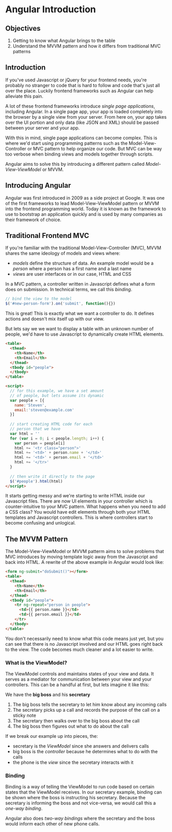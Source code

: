# Angular Introduction

## Objectives

1. Getting to know what Angular brings to the table
2. Understand the MVVM pattern and how it differs from traditional MVC patterns

## Introduction

If you've used Javascript or jQuery for your frontend needs, you're probably
no stranger to code that is hard to follow and code that's just all over the
place. Luckily frontend frameworks such as Angular can help alleviate this pain.

A lot of these frontend frameworks introduce *single page applications*, including
Angular. In a single page app, your app is loaded completely into the browser by a
single view from your server. From here on, your app takes over the UI portion and
only data (like JSON and XML) should be passed between your server and your app.

With this in mind, single page applications can become complex. This is where
we'd start using programming patterns such as the Model-View-Controller or MVC
pattern to help organize our code. But MVC can be way too verbose when binding
views and models together through scripts.

Angular aims to solve this by introducing a different pattern called
*Model-View-ViewModel* or MVVM.

## Introducing Angular

Angular was first introduced in 2009 as a side project at Google. It was 
one of the first frameworks to lead Model-View-ViewModel pattern or MVVM 
into the frontend programming world. Today it is known as the framework
to use to bootstrap an application quickly and is used by many companies
as their framework of choice.

## Traditional Frontend MVC

If you're familiar with the traditional Model-View-Controller (MVC),
MVVM shares the same ideology of models and views where:

* *models* define the structure of data. An example model would be a _person_
where a person has a first name and a last name
* *views* are user interfaces or in our case, HTML and CSS

In a MVC pattern, a controller written in Javascript defines what a
form does on submission. In technical terms, we call this _binding_.

```javascript
// bind the view to the model
$('#new-person-form').on('submit', function(){})
```

This is great! This is exactly what we want a controller to
do. It defines actions and doesn't mix itself up with our view.

But lets say we we want to display a table with an unknown 
number of people, we'd have to use Javascript to dynamically
create HTML elements.

```html
<table>
  <thead>
    <th>Name</th>
    <th>Email</th>
  </thead>
  <tbody id="people">
  </tbody>
</table>

<script>
  // for this example, we have a set amount
  // of people, but lets assume its dynamic
  var people = [{
    name:'Steven', 
    email:'steven@example.com'
  }]
  
  // start creating HTML code for each 
  // person that we have
  var html = ''
  for (var i = 0; i < people.length; i++) {
    var person = people[i]
    html += '<tr class="person">'
    html += '<td>' + person.name + '</td>'
    html += '<td>' + person.email + '</td>'
    html += '</tr>'
  }
  
  // then write it directly to the page
  $('#people').html(html)
</script>
```

It starts getting messy and we're starting to write HTML inside
our Javascript files. There are now UI elements in your controller
which is counter-intuitive to your MVC pattern. What happens when 
you need to add a CSS class? You would have edit elements through 
both your HTML templates and Javascript controllers. This is where 
controllers start to become confusing and unlogical.

## The MVVM Pattern

The Model-View-ViewModel or MVVM patterm aims to solve problems 
that MVC introduces by moving template logic away from the Javascript 
and back into HTML. A rewrite of the above example in Angular would 
look like:

```html
<form ng-submit="doSubmit()"></form>
<table>
  <thead>
    <th>Name</th>
    <th>Email</th>
  </thead>
  <tbody id="people">
    <tr ng-repeat="person in people">
      <td>{{ person.name }}</td>
      <td>{{ person.email }}</td>
    </tr>
  </tbody>
</table>
```

You don't necessarily need to know what this code means just yet, but you can 
see that there is no Javascript involved and our HTML goes right back to 
the view. The code becomes much cleaner and a lot easier to write.

### What is the ViewModel?

The ViewModel controls and maintains states of your view and data. It serves
as a mediator for communication between your view and your controllers. This
can be a handful at first, but lets imagine it like this:

We have the **big boss** and his **secretary**

1. The big boss tells the secretary to let him know about any incoming calls
2. The secretary picks up a call and records the purpose of the call on a sticky note
3. The secretary then walks over to the big boss about the call
4. The big boss then figures out what to do about the call

If we break our example up into pieces, the:

* secretary is the _ViewModel_ since she answers and delivers calls
* big boss is the _controller_ because he determines what to do with the calls
* the phone is the _view_ since the secretary interacts with it

### Binding

Binding is a way of telling the ViewModel to run code based on certain
states that the ViewModel receives. In our secretary example, binding can
be shown where the boss is instructing his secretary. Because the secretary
is informing the boss and not vice-versa, we would call this a *one-way 
binding*.

Angular also does *two-way bindings* where the secretary and the boss
would inform each other of new phone calls.
